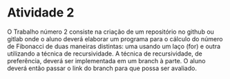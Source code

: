 # Atividade 2

O Trabalho número 2 consiste na criação de um repositório no github ou gitlab onde o aluno deverá elaborar um programa para o cálculo do número de Fibonacci de duas maneiras distintas: uma usando um laço (for) e outra utilizando a técnica de recursividade. A técnica de recursividade, de preferência, deverá ser implementada em um branch à parte. O aluno deverá então passar o link do branch para que possa ser avaliado.